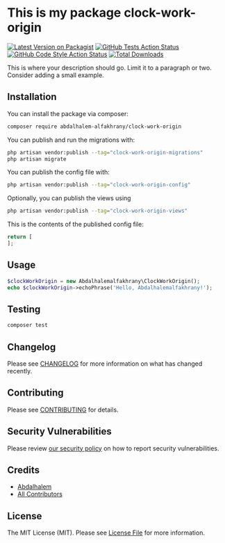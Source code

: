 # This is my package clock-work-origin

[![Latest Version on Packagist](https://img.shields.io/packagist/v/abdalhalem-alfakhrany/clock-work-origin.svg?style=flat-square)](https://packagist.org/packages/abdalhalem-alfakhrany/clock-work-origin)
[![GitHub Tests Action Status](https://img.shields.io/github/actions/workflow/status/abdalhalem-alfakhrany/clock-work-origin/run-tests.yml?branch=main&label=tests&style=flat-square)](https://github.com/abdalhalem-alfakhrany/clock-work-origin/actions?query=workflow%3Arun-tests+branch%3Amain)
[![GitHub Code Style Action Status](https://img.shields.io/github/actions/workflow/status/abdalhalem-alfakhrany/clock-work-origin/fix-php-code-styling.yml?branch=main&label=code%20style&style=flat-square)](https://github.com/abdalhalem-alfakhrany/clock-work-origin/actions?query=workflow%3A"Fix+PHP+code+styling"+branch%3Amain)
[![Total Downloads](https://img.shields.io/packagist/dt/abdalhalem-alfakhrany/clock-work-origin.svg?style=flat-square)](https://packagist.org/packages/abdalhalem-alfakhrany/clock-work-origin)



This is where your description should go. Limit it to a paragraph or two. Consider adding a small example.

## Installation

You can install the package via composer:

```bash
composer require abdalhalem-alfakhrany/clock-work-origin
```

You can publish and run the migrations with:

```bash
php artisan vendor:publish --tag="clock-work-origin-migrations"
php artisan migrate
```

You can publish the config file with:

```bash
php artisan vendor:publish --tag="clock-work-origin-config"
```

Optionally, you can publish the views using

```bash
php artisan vendor:publish --tag="clock-work-origin-views"
```

This is the contents of the published config file:

```php
return [
];
```

## Usage

```php
$clockWorkOrigin = new Abdalhalemalfakhrany\ClockWorkOrigin();
echo $clockWorkOrigin->echoPhrase('Hello, Abdalhalemalfakhrany!');
```

## Testing

```bash
composer test
```

## Changelog

Please see [CHANGELOG](CHANGELOG.md) for more information on what has changed recently.

## Contributing

Please see [CONTRIBUTING](.github/CONTRIBUTING.md) for details.

## Security Vulnerabilities

Please review [our security policy](../../security/policy) on how to report security vulnerabilities.

## Credits

- [Abdalhalem](https://github.com/abdalhalem-alfakhrany)
- [All Contributors](../../contributors)

## License

The MIT License (MIT). Please see [License File](LICENSE.md) for more information.
